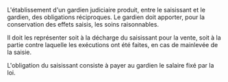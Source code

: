   
L'établissement d'un gardien judiciaire produit, entre le saisissant et le gardien, des obligations réciproques. Le gardien doit apporter, pour la conservation des effets saisis, les soins raisonnables.   

  
Il doit les représenter soit à la décharge du saisissant pour la vente, soit à la partie contre laquelle les exécutions ont été faites, en cas de mainlevée de la saisie.   

  
L'obligation du saisissant consiste à payer au gardien le salaire fixé par la loi.  
